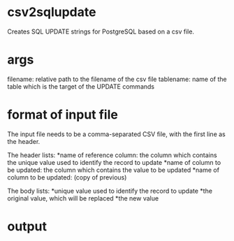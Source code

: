 csv2sqlupdate
=============
Creates SQL UPDATE strings for PostgreSQL based on a csv file.

args
====
filename: relative path to the filename of the csv file
tablename: name of the table which is the target of the UPDATE commands

format of input file
====
The input file needs to be a comma-separated CSV file, with the first line as the header.

The header lists:
*name of reference column: the column which contains the unique value used to identify the record to update
*name of column to be updated: the column which contains the value to be updated
*name of column to be updated: (copy of previous)

The body lists:
*unique value used to identify the record to update
*the original value, which will be replaced
*the new value



output
====
